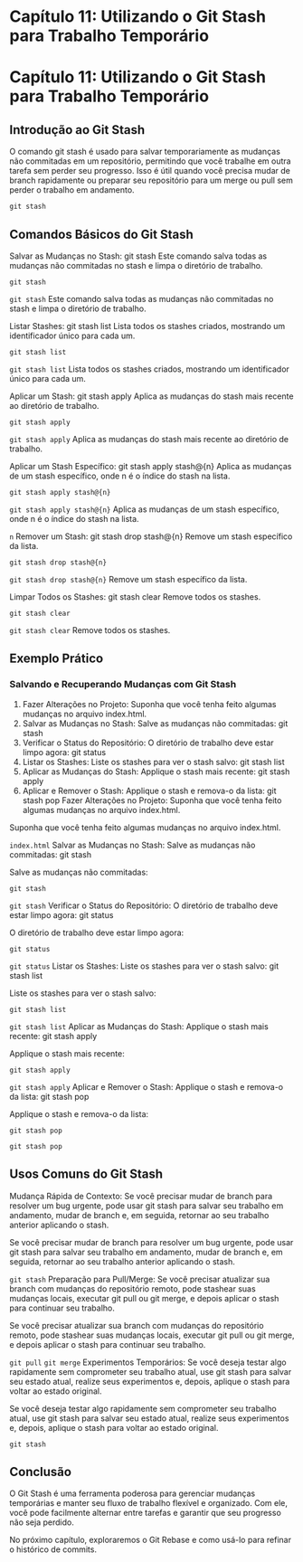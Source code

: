 # Capítulo 11: Utilizando o Git Stash para Trabalho Temporário

# Capítulo 11: Utilizando o Git Stash para Trabalho Temporário

## Introdução ao Git Stash

O comando git stash é usado para salvar temporariamente as mudanças não commitadas em um repositório, permitindo que você trabalhe em outra tarefa sem perder seu progresso. Isso é útil quando você precisa mudar de branch rapidamente ou preparar seu repositório para um merge ou pull sem perder o trabalho em andamento.

`git stash`
## Comandos Básicos do Git Stash

Salvar as Mudanças no Stash:
git stash
Este comando salva todas as mudanças não commitadas no stash e limpa o diretório de trabalho.

```
git stash
```

`git stash`
Este comando salva todas as mudanças não commitadas no stash e limpa o diretório de trabalho.

Listar Stashes:
git stash list
Lista todos os stashes criados, mostrando um identificador único para cada um.

```
git stash list
```

`git stash list`
Lista todos os stashes criados, mostrando um identificador único para cada um.

Aplicar um Stash:
git stash apply
Aplica as mudanças do stash mais recente ao diretório de trabalho.

```
git stash apply
```

`git stash apply`
Aplica as mudanças do stash mais recente ao diretório de trabalho.

Aplicar um Stash Específico:
git stash apply stash@{n}
Aplica as mudanças de um stash específico, onde n é o índice do stash na lista.

```
git stash apply stash@{n}
```

`git stash apply stash@{n}`
Aplica as mudanças de um stash específico, onde n é o índice do stash na lista.

`n`
Remover um Stash:
git stash drop stash@{n}
Remove um stash específico da lista.

```
git stash drop stash@{n}
```

`git stash drop stash@{n}`
Remove um stash específico da lista.

Limpar Todos os Stashes:
git stash clear
Remove todos os stashes.

```
git stash clear
```

`git stash clear`
Remove todos os stashes.

## Exemplo Prático

### Salvando e Recuperando Mudanças com Git Stash

1. Fazer Alterações no Projeto:
Suponha que você tenha feito algumas mudanças no arquivo index.html.
2. Salvar as Mudanças no Stash:
Salve as mudanças não commitadas:
git stash
3. Verificar o Status do Repositório:
O diretório de trabalho deve estar limpo agora:
git status
4. Listar os Stashes:
Liste os stashes para ver o stash salvo:
git stash list
5. Aplicar as Mudanças do Stash:
Applique o stash mais recente:
git stash apply
6. Aplicar e Remover o Stash:
Applique o stash e remova-o da lista:
git stash pop
Fazer Alterações no Projeto:
Suponha que você tenha feito algumas mudanças no arquivo index.html.

Suponha que você tenha feito algumas mudanças no arquivo index.html.

`index.html`
Salvar as Mudanças no Stash:
Salve as mudanças não commitadas:
git stash

Salve as mudanças não commitadas:

```
git stash
```

`git stash`
Verificar o Status do Repositório:
O diretório de trabalho deve estar limpo agora:
git status

O diretório de trabalho deve estar limpo agora:

```
git status
```

`git status`
Listar os Stashes:
Liste os stashes para ver o stash salvo:
git stash list

Liste os stashes para ver o stash salvo:

```
git stash list
```

`git stash list`
Aplicar as Mudanças do Stash:
Applique o stash mais recente:
git stash apply

Applique o stash mais recente:

```
git stash apply
```

`git stash apply`
Aplicar e Remover o Stash:
Applique o stash e remova-o da lista:
git stash pop

Applique o stash e remova-o da lista:

```
git stash pop
```

`git stash pop`
## Usos Comuns do Git Stash

Mudança Rápida de Contexto:
Se você precisar mudar de branch para resolver um bug urgente, pode usar git stash para salvar seu trabalho em andamento, mudar de branch e, em seguida, retornar ao seu trabalho anterior aplicando o stash.

Se você precisar mudar de branch para resolver um bug urgente, pode usar git stash para salvar seu trabalho em andamento, mudar de branch e, em seguida, retornar ao seu trabalho anterior aplicando o stash.

`git stash`
Preparação para Pull/Merge:
Se você precisar atualizar sua branch com mudanças do repositório remoto, pode stashear suas mudanças locais, executar git pull ou git merge, e depois aplicar o stash para continuar seu trabalho.

Se você precisar atualizar sua branch com mudanças do repositório remoto, pode stashear suas mudanças locais, executar git pull ou git merge, e depois aplicar o stash para continuar seu trabalho.

`git pull`
`git merge`
Experimentos Temporários:
Se você deseja testar algo rapidamente sem comprometer seu trabalho atual, use git stash para salvar seu estado atual, realize seus experimentos e, depois, aplique o stash para voltar ao estado original.

Se você deseja testar algo rapidamente sem comprometer seu trabalho atual, use git stash para salvar seu estado atual, realize seus experimentos e, depois, aplique o stash para voltar ao estado original.

`git stash`
## Conclusão

O Git Stash é uma ferramenta poderosa para gerenciar mudanças temporárias e manter seu fluxo de trabalho flexível e organizado. Com ele, você pode facilmente alternar entre tarefas e garantir que seu progresso não seja perdido.

No próximo capítulo, exploraremos o Git Rebase e como usá-lo para refinar o histórico de commits.
